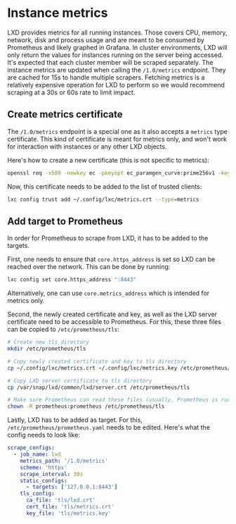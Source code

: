 # Instance metrics
LXD provides metrics for all running instances. Those covers CPU, memory, network, disk and process usage and are meant to be consumed by Prometheus and likely graphed in Grafana.
In cluster environments, LXD will only return the values for instances running on the server being accessed. It's expected that each cluster member will be scraped separately.
The instance metrics are updated when calling the `/1.0/metrics` endpoint.
They are cached for 15s to handle multiple scrapers. Fetching metrics is a relatively expensive operation for LXD to perform so we would recommend scraping at a 30s or 60s rate to limit impact.

## Create metrics certificate
The `/1.0/metrics` endpoint is a special one as it also accepts a `metrics` type certificate.
This kind of certificate is meant for metrics only, and won't work for interaction with instances or any other LXD objects.

Here's how to create a new certificate (this is not specific to metrics):

```bash
openssl req -x509 -newkey ec -pkeyopt ec_paramgen_curve:prime256v1 -keyout metrics.key -nodes -out metrics.crt -days 3650 -subj "/CN=metrics.local"
```

Now, this certificate needs to be added to the list of trusted clients:

```bash
lxc config trust add ~/.config/lxc/metrics.crt --type=metrics
```

## Add target to Prometheus
In order for Prometheus to scrape from LXD, it has to be added to the targets.

First, one needs to ensure that `core.https_address` is set so LXD can be reached over the network.
This can be done by running:

```bash
lxc config set core.https_address ":8443"
```

Alternatively, one can use `core.metrics_address` which is intended for metrics only.

Second, the newly created certificate and key, as well as the LXD server certificate need to be accessible to Prometheus.
For this, these three files can be copied to `/etc/prometheus/tls`:

```bash
# Create new tls directory
mkdir /etc/prometheus/tls

# Copy newly created certificate and key to tls directory
cp ~/.config/lxc/metrics.crt ~/.config/lxc/metrics.key /etc/prometheus/tls

# Copy LXD server certificate to tls directory
cp /var/snap/lxd/common/lxd/server.crt /etc/prometheus/tls

# Make sure Prometheus can read these files (usually, Prometheus is run as user "prometheus")
chown -R prometheus:prometheus /etc/prometheus/tls
```

Lastly, LXD has to be added as target.
For this, `/etc/prometheus/prometheus.yaml` needs to be edited.
Here's what the config needs to look like:

```yaml
scrape_configs:
  - job_name: lxd
    metrics_path: '/1.0/metrics'
    scheme: 'https'
    scrape_interval: 30s
    static_configs:
      - targets: ['127.0.0.1:8443']
    tls_config:
      ca_file: 'tls/lxd.crt'
      cert_file: 'tls/metrics.crt'
      key_file: 'tls/metrics.key'
```
